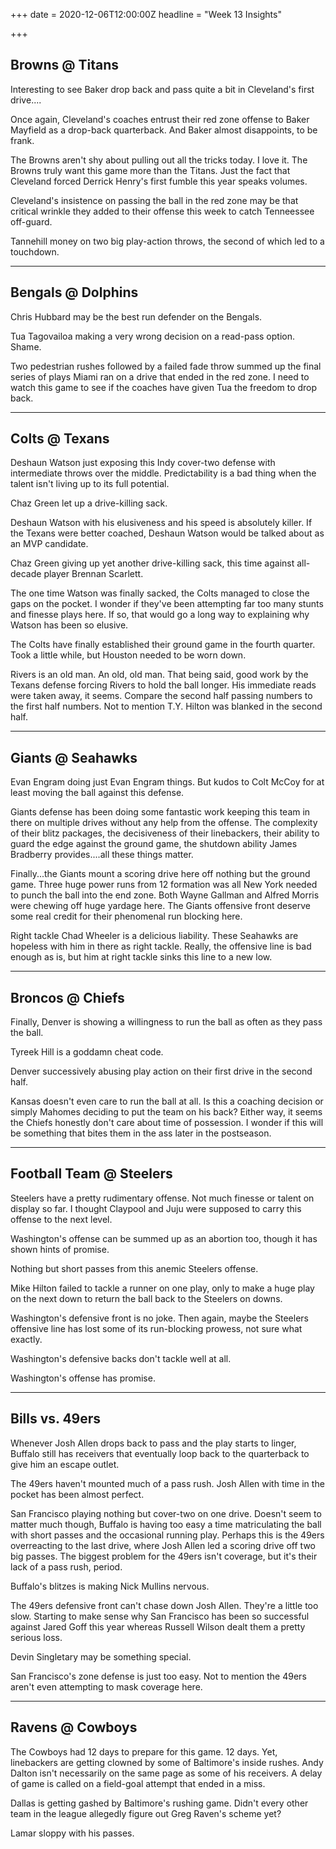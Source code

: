 +++
date = 2020-12-06T12:00:00Z
headline = "Week 13 Insights"

+++
## Browns @ Titans

Interesting to see Baker drop back and pass quite a bit in Cleveland's first drive....

Once again, Cleveland's coaches entrust their red zone offense to Baker Mayfield as a drop-back quarterback. And Baker almost disappoints, to be frank.

The Browns aren't shy about pulling out all the tricks today. I love it. The Browns truly want this game more than the Titans. Just the fact that Cleveland forced Derrick Henry's first fumble this year speaks volumes.

Cleveland's insistence on passing the ball in the red zone may be that critical wrinkle they added to their offense this week to catch Tenneessee off-guard.

Tannehill money on two big play-action throws, the second of which led to a touchdown.

***

## Bengals @ Dolphins

Chris Hubbard may be the best run defender on the Bengals.

Tua Tagovailoa making a very wrong decision on a read-pass option. Shame.

Two pedestrian rushes followed by a failed fade throw summed up the final series of plays Miami ran on a drive that ended in the red zone. I need to watch this game to see if the coaches have given Tua the freedom to drop back.

***

## Colts @ Texans

Deshaun Watson just exposing this Indy cover-two defense with intermediate throws over the middle. Predictability is a bad thing when the talent isn't living up to its full potential.

Chaz Green let up a drive-killing sack.

Deshaun Watson with his elusiveness and his speed is absolutely killer. If the Texans were better coached, Deshaun Watson would be talked about as an MVP candidate.

Chaz Green giving up yet another drive-killing sack, this time against all-decade player Brennan Scarlett.

The one time Watson was finally sacked, the Colts managed to close the gaps on the pocket. I wonder if they've been attempting far too many stunts and finesse plays here. If so, that would go a long way to explaining why Watson has been so elusive.

The Colts have finally established their ground game in the fourth quarter. Took a little while, but Houston needed to be worn down.

Rivers is an old man. An old, old man. That being said, good work by the Texans defense forcing Rivers to hold the ball longer. His immediate reads were taken away, it seems. Compare the second half passing numbers to the first half numbers.  Not to mention T.Y. Hilton was blanked in the second half.

***

## Giants @ Seahawks

Evan Engram doing just Evan Engram things. But kudos to Colt McCoy for at least moving the ball against this defense.

Giants defense has been doing some fantastic work keeping this team in there on multiple drives without any help from the offense. The complexity of their blitz packages, the decisiveness of their linebackers, their ability to guard the edge against the ground game, the shutdown ability James Bradberry provides....all these things matter.

Finally...the Giants mount a scoring drive here off nothing but the ground game. Three huge power runs from 12 formation was all New York needed to punch the ball into the end zone. Both Wayne Gallman and Alfred Morris were chewing off huge yardage here. The Giants offensive front deserve some real credit for their phenomenal run blocking here.

Right tackle Chad Wheeler is a delicious liability. These Seahawks are hopeless with him in there as right tackle. Really, the offensive line is bad enough as is, but him at right tackle sinks this line to a new low.

***

## Broncos @ Chiefs

Finally, Denver is showing a willingness to run the ball as often as they pass the ball.

Tyreek Hill is a goddamn cheat code.

Denver successively abusing play action on their first drive in the second half.

Kansas doesn't even care to run the ball at all. Is this a coaching decision or simply Mahomes deciding to put the team on his back? Either way, it seems the Chiefs honestly don't care about time of possession. I wonder if this will be something that bites them in the ass later in the postseason.

***

## Football Team @ Steelers

Steelers have a pretty rudimentary offense. Not much finesse or talent on display so far. I thought Claypool and Juju were supposed to carry this offense to the next level.

Washington's offense can be summed up as an abortion too, though it has shown hints of promise.

Nothing but short passes from this anemic Steelers offense.

Mike Hilton failed to tackle a runner on one play, only to make a huge play on the next down to return the ball back to the Steelers on downs.

Washington's defensive front is no joke. Then again, maybe the Steelers offensive line has lost some of its run-blocking prowess, not sure what exactly.

Washington's defensive backs don't tackle well at all.

Washington's offense has promise.

***

## Bills vs. 49ers

Whenever Josh Allen drops back to pass and the play starts to linger, Buffalo still has receivers that eventually loop back to the quarterback to give him an escape outlet.

The 49ers haven't mounted much of a pass rush. Josh Allen with time in the pocket has been almost perfect.

San Francisco playing nothing but cover-two on one drive. Doesn't seem to matter much though, Buffalo is having too easy a time matriculating the ball with short passes and the occasional running play. Perhaps this is the 49ers overreacting to the last drive, where Josh Allen led a scoring drive off two big passes. The biggest problem for the 49ers isn't coverage, but it's their lack of a pass rush, period.

Buffalo's blitzes is making Nick Mullins nervous.

The 49ers defensive front can't chase down Josh Allen. They're a little too slow. Starting to make sense why San Francisco has been so successful against Jared Goff this year whereas Russell Wilson dealt them a pretty serious loss.

Devin Singletary may be something special.

San Francisco's zone defense is just too easy. Not to mention the 49ers aren't even attempting to mask coverage here.

***

## Ravens @ Cowboys

The Cowboys had 12 days to prepare for this game. 12 days. Yet, linebackers are getting clowned by some of Baltimore's inside rushes. Andy Dalton isn't necessarily on the same page as some of his receivers. A delay of game is called on a field-goal attempt that ended in a miss.

Dallas is getting gashed by Baltimore's rushing game. Didn't every other team in the league allegedly figure out Greg Raven's scheme yet?

Lamar sloppy with his passes.